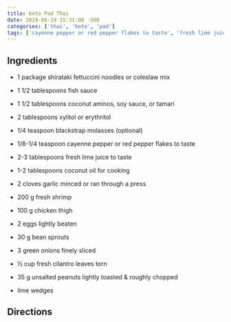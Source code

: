 ```yaml
---
title: Keto Pad Thai
date: 2019-06-19 15:31:00 -500
categories: ['thai', 'keto', 'pad']
tags: ['cayenne pepper or red pepper flakes to taste', 'fresh lime juice to taste', 'chicken thigh', 'garlic minced or ran through a press', 'fresh cilantro leaves torn', 'lime wedges', 'eggs lightly beaten', 'bean sprouts', 'coconut aminos, soy sauce, or tamari', 'fresh shrimp', 'green onions finely sliced', 'coconut oil for cooking', 'xylitol or erythritol', 'fish sauce', 'unsalted peanuts lightly toasted & roughly chopped', 'blackstrap molasses (optional)', 'shirataki fettuccini noodles or coleslaw mix']
---
```


## Ingredients

-   1 package shirataki fettuccini noodles or coleslaw mix

-   1 1/2 tablespoons fish sauce

-   1 1/2 tablespoons coconut aminos, soy sauce, or tamari

-   2 tablespoons xylitol or erythritol

-   1/4 teaspoon blackstrap molasses (optional)

-   1/8-1/4 teaspoon cayenne pepper or red pepper flakes to taste

-   2-3 tablespoons fresh lime juice to taste

-   1-2 tablespoons coconut oil for cooking

-   2 cloves garlic minced or ran through a press

-   200 g fresh shrimp

-   100 g chicken thigh

-   2 eggs lightly beaten

-   30 g bean sprouts

-   3 green onions finely sliced

-   ½ cup fresh cilantro leaves torn

-   35 g unsalted peanuts lightly toasted & roughly chopped

-   lime wedges



## Directions

